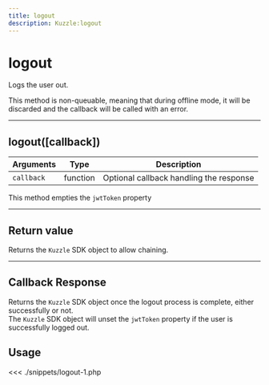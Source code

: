 ```yaml
---
title: logout
description: Kuzzle:logout
---
```


# logout

Logs the user out.

<div class="alert alert-info">
This method is non-queuable, meaning that during offline mode, it will be discarded and the callback will be called with an error.
</div>

---

## logout([callback])

| Arguments  | Type     | Description                             |
| ---------- | -------- | --------------------------------------- |
| `callback` | function | Optional callback handling the response |

This method empties the `jwtToken` property

---

## Return value

Returns the `Kuzzle` SDK object to allow chaining.

---

## Callback Response

Returns the `Kuzzle` SDK object once the logout process is complete, either successfully or not.  
The `Kuzzle` SDK object will unset the `jwtToken` property if the user is successfully logged out.

## Usage

<<< ./snippets/logout-1.php
